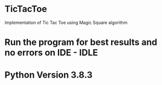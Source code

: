 # TicTacToe
Implementation of Tic Tac Toe using Magic Square algorithm 

# Run the program for best results and no errors on IDE - IDLE
# Python Version 3.8.3

